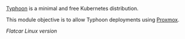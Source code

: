 [Typhoon](https://github.com/poseidon/typhoon) is a minimal and free Kubernetes distribution.

This module objective is to allow Typhoon deployments using [Proxmox](https://www.proxmox.com/en/proxmox-ve).

*Flatcar Linux version*